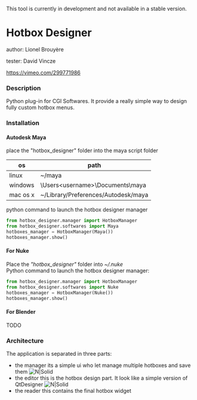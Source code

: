 This tool is currently in development and not available in a stable version.


# Hotbox Designer
author: Lionel Brouyère

tester: David Vincze

https://vimeo.com/299771986
### Description
Python plug-in for CGI Softwares.
It provide a really simple way to design fully custom hotbox menus.
### Installation
#### Autodesk Maya

place the "hotbox_designer" folder into the maya script folder

| os | path |
| ------ | ------ |
| linux | ~<username>/maya |
| windows | \Users\<username>\Documents\maya |
| mac os x | ~<username>/Library/Preferences/Autodesk/maya |

python command to launch the hotbox designer manager
```python
from hotbox_designer.manager import HotboxManager
from hotbox_designer.softwares import Maya
hotboxes_manager = HotboxManager(Maya())
hotboxes_manager.show()
```
#### For Nuke
Place the _"hotbox_designer"_ folder into _~/.nuke_<br />
Python command to launch the hotbox designer manager:
```python
from hotbox_designer.manager import HotboxManager
from hotbox_designer.softwares import Nuke
hotboxes_manager = HotboxManager(Nuke())
hotboxes_manager.show()
```
#### For Blender
TODO
### Architecture
The application is separated in three parts:
- the manager
its a simple ui who let manage multiple hotboxes and save them
![N|Solid](https://raw.githubusercontent.com/luckylyk/hotbox_designer/master/documentation/manager.jpg)
- the editor
this is the hotbox design part. It look like a simple version of QtDesigner
![N|Solid](https://raw.githubusercontent.com/luckylyk/hotbox_designer/master/documentation/heditor.jpg)
- the reader
this contains the final hotbox widget
